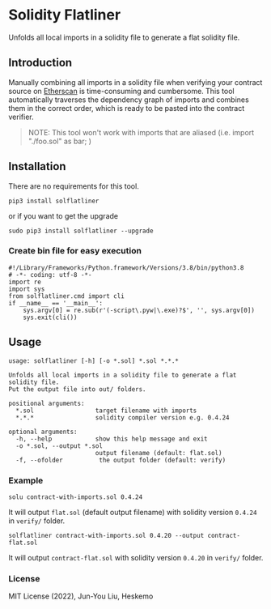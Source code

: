 # Solidity Flatliner

Unfolds all local imports in a solidity file to generate a flat solidity file.


## Introduction
Manually combining all imports in a solidity file when verifying your contract source on [Etherscan](https://etherscan.io) is time-consuming and cumbersome. This tool automatically traverses the dependency graph of imports and combines them in the correct order, which is ready to be pasted into the contract verifier.

> NOTE: This tool won't work with imports that are aliased (i.e. import "./foo.sol" as bar; )


## Installation

There are no requirements for this tool.

```
pip3 install solflatliner
```
or if you want to get the upgrade
```
sudo pip3 install solflatliner --upgrade
```

### Create bin file for easy execution
```
#!/Library/Frameworks/Python.framework/Versions/3.8/bin/python3.8
# -*- coding: utf-8 -*-
import re
import sys
from solflatliner.cmd import cli
if __name__ == '__main__':
    sys.argv[0] = re.sub(r'(-script\.pyw|\.exe)?$', '', sys.argv[0])
    sys.exit(cli())

```

## Usage

```
usage: solflatliner [-h] [-o *.sol] *.sol *.*.*

Unfolds all local imports in a solidity file to generate a flat solidity file.
Put the output file into out/ folders.

positional arguments:
  *.sol                 target filename with imports
  *.*.*                 solidity compiler version e.g. 0.4.24

optional arguments:
  -h, --help            show this help message and exit
  -o *.sol, --output *.sol
                        output filename (default: flat.sol)
  -f, --ofolder          the output folder (default: verify)
```

### Example

```
solu contract-with-imports.sol 0.4.24
```
It will output `flat.sol` (default output filename) with solidity version `0.4.24` in `verify/` folder.

```
solflatliner contract-with-imports.sol 0.4.20 --output contract-flat.sol
```
It will output `contract-flat.sol` with solidity version `0.4.20` in `verify/` folder.


### License

MIT License (2022), Jun-You Liu, Heskemo
